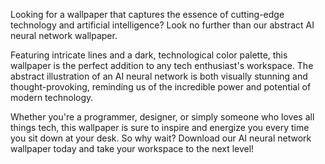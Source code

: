 <!--
Write me content for website with wallpaper "A wallpaper featuring an abstract illustration of an AI neural network, with intricate lines and a dark and technological color palette."
-->

<!--font:"Roboto"-->

Looking for a wallpaper that captures the essence of cutting-edge technology and artificial intelligence? Look no further than our abstract AI neural network wallpaper.

Featuring intricate lines and a dark, technological color palette, this wallpaper is the perfect addition to any tech enthusiast's workspace. The abstract illustration of an AI neural network is both visually stunning and thought-provoking, reminding us of the incredible power and potential of modern technology.

Whether you're a programmer, designer, or simply someone who loves all things tech, this wallpaper is sure to inspire and energize you every time you sit down at your desk. So why wait? Download our AI neural network wallpaper today and take your workspace to the next level!
